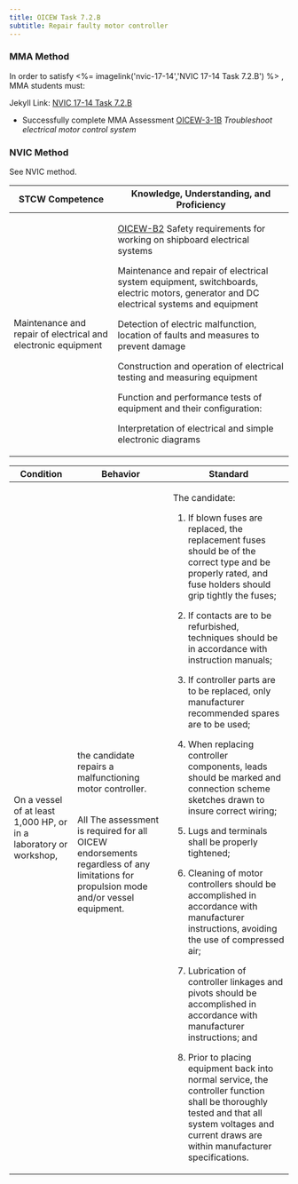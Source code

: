 ```yaml
---
title: OICEW Task 7.2.B 
subtitle: Repair faulty motor controller
---
```



### MMA Method

In order to satisfy <%= imagelink('nvic-17-14','NVIC 17-14  Task  7.2.B') %> , MMA students must:

Jekyll Link: [NVIC 17-14  Task  7.2.B](/stcw23/assets/images/nvic-17-14.pdf)

* Successfully complete MMA Assessment  [OICEW-3-1B](OICEW-3-1B) *Troubleshoot electrical motor control system*


### NVIC Method

<a onclick="togglevisibility('nvic_methods')" >See NVIC method.</a>

<div id='nvic_methods' class='hide'>

<table>
<thead>
<tr>
<th class='forty'> STCW Competence </th>
<th class='sixty'> Knowledge, Understanding, and Proficiency </th>
</tr>
</thead>




<tbody>
<tr><td markdown='1'>

Maintenance and repair of electrical and electronic equipment

</td><td markdown='1'>

[OICEW-B2](../../tables/31.html#OICEW-B2) Safety requirements for working on shipboard electrical systems 

Maintenance and repair of electrical system equipment, switchboards, electric motors, generator and DC electrical systems and equipment 

Detection of electric malfunction, location of faults and measures to prevent damage 

Construction and operation of electrical testing and measuring equipment 

Function and performance tests of equipment and their configuration: 

Interpretation of electrical and simple electronic diagrams

</td></tr>


</tbody>
</table>


<table>
<thead>
<tr><th class='twenty'>  Condition </th><th class='twenty'> Behavior </th><th  class='sixty'>Standard </th></tr>
</thead>
<tbody >



<tr><td markdown='1'>

On a vessel of at least 1,000 HP, or in a laboratory or workshop,

</td><td markdown='1'>

the candidate repairs a malfunctioning motor controller.

<br>

<div class="tooltip">All
<span class="tooltiptext">
The assessment is required for all OICEW endorsements regardless of any limitations for propulsion mode and/or vessel equipment.
</span>
</div>


</td><td markdown='1'>

The candidate:

1. If blown fuses are replaced, the replacement fuses should be of the correct type and be properly rated, and fuse holders should grip tightly the fuses;

2. If contacts are to be refurbished, techniques should be in accordance with instruction manuals;

3. If controller parts are to be replaced, only manufacturer recommended spares are to be used;

4. When replacing controller components, leads should be marked and connection scheme sketches drawn to insure correct wiring;

5. Lugs and terminals shall be properly tightened;

6. Cleaning of motor controllers should be accomplished in accordance with manufacturer instructions, avoiding the use of compressed air;

7. Lubrication of controller linkages and pivots should be accomplished in accordance with manufacturer instructions; and

8. Prior to placing equipment back into normal service, the controller function shall be thoroughly tested and that all system voltages and current draws are within manufacturer specifications.

</td></tr>
</tbody>
</table>
</div>
